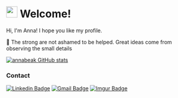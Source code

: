 #  <img src=https://github.com/TheDudeThatCode/TheDudeThatCode/blob/master/Assets/Earth.gif width="30"> Welcome! 
 
Hi, I'm Anna! I hope you like my profile.

📲 The strong are not ashamed to be helped.  Great ideas come from observing the small details

[![annabeak GitHub stats](https://github-readme-stats.vercel.app/api?username=annabeak)](https://github.com/annabeak/github-readme-stats)

### Contact 

[![Linkedin Badge](https://img.shields.io/badge/-LinkedIn-blue?style=for-the-badge&logo=Linkedin&logoColor=white&link=LINK_LINKEDIN)](http://linkedin.com/in/anna-beatriz-2b8990222) [![Gmail Badge](https://img.shields.io/badge/Gmail-D14836?style=for-the-badge&logo=Gmail&logoColor=white&link=LINK_EMAIL)](https://mail.google.com/mail/mu/mp/261/#tl/priority/%5Esmartlabel_personal) [![Imgur Badge](https://img.shields.io/badge/-Imgur-3a464b?style=for-the-badge&logo=Imgur&logoColor=white&link=LINK_IMGUR)](https://imgur.com/user/AnnaBeak)
